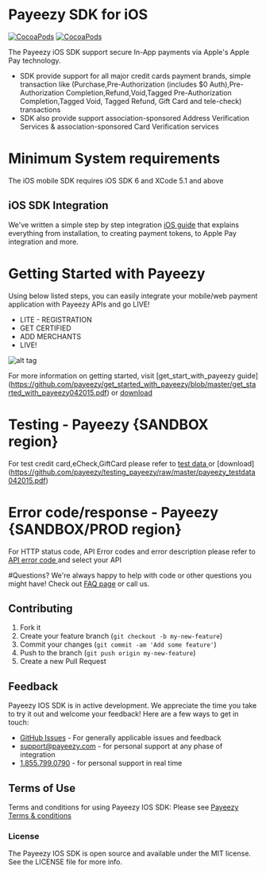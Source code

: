 # Payeezy SDK for iOS
[![CocoaPods](https://img.shields.io/cocoapods/l/Stripe.svg?style=flat)](https://github.com/nohup-atulparmar/payeezy_ios/blob/master/LICENSE)
[![CocoaPods](https://img.shields.io/cocoapods/p/Stripe.svg?style=flat)](https://github.com/nohup-atulparmar/payeezy_ios)

The Payeezy iOS SDK support secure In-App payments via Apple's Apple Pay technology.
* SDK provide support for all major credit cards payment brands, simple transaction like (Purchase,Pre-Authorization (includes $0 Auth),Pre-Authorization Completion,Refund,Void,Tagged Pre-Authorization Completion,Tagged Void, Tagged Refund, Gift Card and tele-check)  transactions
* SDK also provide support association-sponsored Address Verification Services & association-sponsored Card Verification services

# Minimum System requirements
The iOS mobile SDK requires iOS SDK 6 and XCode 5.1 and above

## iOS SDK Integration
We've written a simple step by step integration [iOS guide](../../tree/master/guide/payeezy_iOS_SDK042015.pdf) that explains everything from installation, to creating payment tokens, to Apple Pay integration and more.

# Getting Started with Payeezy
Using below listed steps, you can easily integrate your mobile/web payment application with Payeezy APIs and go LIVE!
*	LITE  - REGISTRATION  
*	GET CERTIFIED
*	ADD MERCHANTS 
*	LIVE!

![alt tag](https://github.com/nohup-atulparmar/payeezy_js/raw/master/example/get_start_with_payeezy.png)

For more information on getting started, visit  [get_start_with_payeezy guide] (https://github.com/payeezy/get_started_with_payeezy/blob/master/get_started_with_payeezy042015.pdf) or [download](https://github.com/payeezy/get_started_with_payeezy/raw/master/get_started_with_payeezy042015.pdf)

# Testing - Payeezy {SANDBOX region}
For test credit card,eCheck,GiftCard please refer to [test data ](https://github.com/payeezy/testing_payeezy/blob/master/payeezy_testdata042015.pdf) or [download] (https://github.com/payeezy/testing_payeezy/raw/master/payeezy_testdata042015.pdf)

# Error code/response - Payeezy {SANDBOX/PROD region}
For HTTP status code, API Error codes and error description please refer to [API error code ](https://developer.payeezy.com/payeezy_new_docs/apis) and select your API

#Questions?
We're always happy to help with code or other questions you might have! Check out [FAQ page](https://developer.payeezy.com/faq-page) or call us. 

## Contributing
1. Fork it 
2. Create your feature branch (`git checkout -b my-new-feature`)
3. Commit your changes (`git commit -am 'Add some feature'`)
4. Push to the branch (`git push origin my-new-feature`)
5. Create a new Pull Request  

## Feedback
Payeezy IOS SDK is in active development. We appreciate the time you take to try it out and welcome your feedback!
Here are a few ways to get in touch:
* [GitHub Issues](https://github.com/payeezy/payeezy/issues) - For generally applicable issues and feedback
* support@payeezy.com - for personal support at any phase of integration
* [1.855.799.0790](tel:+18557990790)  - for personal support in real time 

## Terms of Use

Terms and conditions for using Payeezy IOS SDK: Please see [Payeezy Terms & conditions](https://developer.payeezy.com/terms-use)
 
### License
The Payeezy IOS SDK is open source and available under the MIT license. See the LICENSE file for more info.
